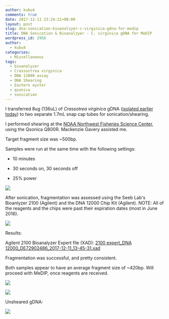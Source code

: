 ```yaml
---
author: kubu4
comments: true
date: 2017-12-11 23:24:21+00:00
layout: post
slug: dna-sonication-bioanalzyer-c-virginica-gdna-for-medip
title: DNA Sonication & Bioanalzyer - C. virginica gDNA for MeDIP
wordpress_id: 2956
author:
  - kubu4
categories:
  - Miscellaneous
tags:
  - bioanalyzer
  - Crassostrea virginica
  - DNA 12000 assay
  - DNA Shearing
  - Eastern oyster
  - qsonica
  - sonication
---
```


I transferred 8ug (136uL) of _Crassotrea virginica_ gDNA ([isolated earlier today](2017/12/11/dna-isolation-quantification-crassotrea-virginica-mantle-gdna.html)) to two separate 1.7mL snap cap tubes for sonication/shearing.

I performed shearing at the [NOAA Northwest Fisheries Science Center](https://www.nwfsc.noaa.gov/about/facilities/montlake.cfm), using the Qsonica Q800R. Mackenzie Gavery assisted me.

Target fragment size was ~500bp.

Samples were run at the same time with the following settings:





  * 10 minutes


  * 30 seconds on, 30 seconds off


  * 25% power



[![](https://owl.fish.washington.edu/Athaliana/20171211_qsonica_settings.jpg)](http://owl.fish.washington.edu/Athaliana/20171211_qsonica_settings.jpg)

After sonication, fragmentation was assessed using the Seeb Lab's Bioanlyzer 2100 (Agilent) and the DNA 12000 Chip Kit (Agilent). NOTE: All of the reagents and the chips were past their expiration dates (most in June 2016).

[![](https://owl.fish.washington.edu/Athaliana/20171211_bioanalyzer_DNA12000_chip.jpg)](http://owl.fish.washington.edu/Athaliana/20171211_bioanalyzer_DNA12000_chip.jpg)

Results:

Agilent 2100 Bioanalyzer Expert file (XAD): [2100 expert_DNA 12000_DE72902486_2017-12-11_13-45-31.xad](https://owl.fish.washington.edu/Athaliana/2100%20expert_DNA%2012000_DE72902486_2017-12-11_13-45-31.xad)

Fragmentation was successful, and pretty consistent.

Both samples appear to have an average fragment size of ~420bp. Will proceed with MeDIP, once reagents are received.

[![](https://owl.fish.washington.edu/Athaliana/20171211_electropherogram_sheared_virginica_01.jpg)](http://owl.fish.washington.edu/Athaliana/20171211_electropherogram_sheared_virginica_01.jpg)

[![](https://owl.fish.washington.edu/Athaliana/20171211_electropherogram_sheared_virginica_02.jpg)](http://owl.fish.washington.edu/Athaliana/20171211_electropherogram_sheared_virginica_02.jpg)

Unsheared gDNA:

[![](https://owl.fish.washington.edu/Athaliana/20171211_electropherogram_virginica_gDNA.jpg)](http://owl.fish.washington.edu/Athaliana/20171211_electropherogram_virginica_gDNA.jpg)
